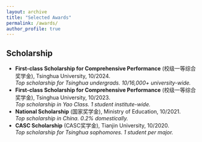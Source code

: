 ```yaml
---
layout: archive
title: "Selected Awards"
permalink: /awards/
author_profile: true
---
```


## Scholarship
* **First-class Scholarship for Comprehensive Performance** (校级一等综合奖学金), Tsinghua University, 10/2024.  
  *Top scholarship for Tsinghua undergrads. 10/16,000+ university-wide.*
* **First-class Scholarship for Comprehensive Performance** (校级一等综合奖学金), Tsinghua University, 10/2023.  
  *Top scholarship in Yao Class. 1 student institute-wide.*
* **National Scholarship** (国家奖学金), Ministry of Education, 10/2021.  
  *Top scholarship in China. 0.2% domestically.*
* **CASC Scholarship** (CASC奖学金), Tianjin University, 10/2020.  
  *Top scholarship for Tsinghua sophomores. 1 student per major.*
